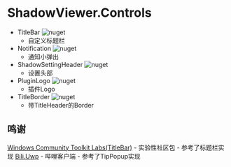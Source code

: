 # ShadowViewer.Controls

- TitleBar ![nuget](https://img.shields.io/nuget/v/ShadowViewer.Controls.TitleBar?style=flat-square)
  - 自定义标题栏
- Notification ![nuget](https://img.shields.io/nuget/v/ShadowViewer.Controls.Notification?style=flat-square)
  - 通知小弹出
- ShadowSettingHeader ![nuget](https://img.shields.io/nuget/v/ShadowViewer.Controls.ShadowSettingHeader?style=flat-square)
  - 设置头部
- PluginLogo ![nuget](https://img.shields.io/nuget/v/ShadowViewer.Controls.PluginLogo?style=flat-square)
  - 插件Logo
- TitleBorder ![nuget](https://img.shields.io/nuget/v/ShadowViewer.Controls.TitleBorder?style=flat-square)
  - 带TitleHeader的Border


## 鸣谢
[Windows Community Toolkit Labs(TitleBar)](https://github.com/CommunityToolkit/Labs-Windows/discussions/454) - 实验性社区包 - 参考了标题栏实现
[Bili.Uwp](https://github.com/Richasy/Bili.Uwp) - 哔哩客户端 - 参考了TipPopup实现
